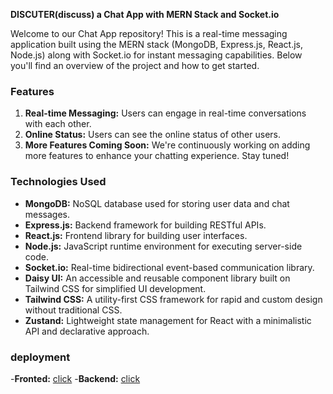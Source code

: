 **DISCUTER(discuss) a Chat App with MERN Stack and Socket.io**
 
Welcome to our Chat App repository! This is a real-time messaging application built using the MERN stack (MongoDB, Express.js, React.js, Node.js) along with Socket.io for instant messaging capabilities. Below you'll find an overview of the project and how to get started.

### Features
1. **Real-time Messaging:** Users can engage in real-time conversations with each other.
2. **Online Status:** Users can see the online status of other users.
3. **More Features Coming Soon:** We're continuously working on adding more features to enhance your chatting experience. Stay tuned!

### Technologies Used
- **MongoDB:** NoSQL database used for storing user data and chat messages.
- **Express.js:** Backend framework for building RESTful APIs.
- **React.js:** Frontend library for building user interfaces.
- **Node.js:** JavaScript runtime environment for executing server-side code.
- **Socket.io:** Real-time bidirectional event-based communication library.
- **Daisy UI:** An accessible and reusable component library built on Tailwind CSS for simplified UI development.
- **Tailwind CSS:** A utility-first CSS framework for rapid and custom design without traditional CSS.
- **Zustand:** Lightweight state management for React with a minimalistic API and declarative approach.

### deployment 

-**Fronted:** [click](https://s51-john-discuter.netlify.app)
-**Backend:** [click](https://s51-john-discuter.onrender.com)